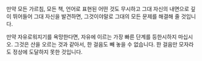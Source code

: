 만약 모든 가르침, 모든 책, 언어로 표현된 어떤 것도 무시하고 그대 자신의 내면으로 깊이 뛰어들어 그대 자신을 발견하면, 그것이야말로 그대의 모든 문제를 해결해 줄 것입니다.

만약 자유로워지기를 욕망한다면, 자유에 이르는 가장 빠른 단계를 등한시하지 마십시오. 그것은 산을 오르는 것과 같아서, 한 걸음도 빼 놓을 수 없습니다. 한 걸음만 모자라도 정상에 도달하지 못한 것입니다.